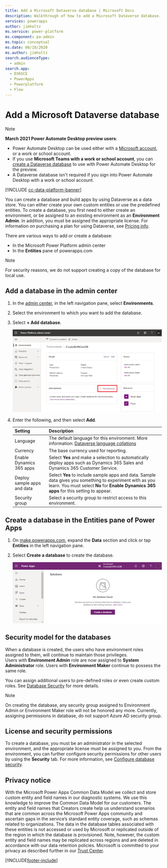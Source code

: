 ```yaml
---
title: Add a Microsoft Dataverse database | Microsoft Docs
description: Walkthrough of how to add a Microsoft Dataverse database.
services: powerapps
author: jimholtz
ms.service: power-platform
ms.component: pa-admin
ms.topic: conceptual
ms.date: 08/10/2020
ms.author: jimholtz
search.audienceType: 
  - admin
search.app:
  - D365CE
  - PowerApps
  - Powerplatform
  - Flow
---
```

# Add a Microsoft Dataverse database

>[!NOTE]
>**March 2021 Power Automate Desktop preview users**:
>- Power Automate Desktop can be used either with a [Microsoft account](https://docs.microsoft.com/power-automate/desktop-flows/getting-started-msa), or a work or school account.
>- If you use **Microsoft Teams with a work or school account**, you can [create a Dataverse database](https://docs.microsoft.com/power-automate/desktop-flows/create-database) to use with Power Automate Desktop for the preview.
>- A Dataverse database isn't required if you sign into Power Automate Desktop with a work or school account.


[!INCLUDE [cc-data-platform-banner](../includes/cc-data-platform-banner.md)]

You can create a database and build apps by using Dataverse as a data store. You can either create your own custom entities or use the predefined entities. To create a database, you first need to either create an environment, or be assigned to an existing environment as an **Environment Admin**. In addition, you must be assigned the appropriate license. For information on purchasing a plan for using Dataverse, see [Pricing info](pricing-billing-skus.md).

There are various ways to add or create a database:

- In the Microsoft Power Platform admin center
- In the **Entities** pane of powerapps.com

> [!NOTE]
> For security reasons, we do not support creating a copy of the database for local use.

## Add a database in the admin center
1. In the [admin center](https://admin.powerplatform.microsoft.com), in the left navigation pane, select **Environments**.
    
2. Select the environment to which you want to add the database.

3. Select **+ Add database**. 
    
    ![Add a database](./media/add-database.png)

4. Enter the following, and then select **Add**.

   |Setting  |Description  |
   |---------|---------|
   |Language     | The default language for this environment. More information: [Dataverse language collations](language-collations.md)     |
   |Currency     | The base currency used for reporting.         |
   |Enable Dynamics 365 apps | Select **Yes** and make a selection to automatically deploy apps such as Dynamics 365 Sales and Dynamics 365 Customer Service. |
   |Deploy sample apps and data     | Select **Yes** to include sample apps and data. Sample data gives you something to experiment with as you learn. You must select **No** for **Enable Dynamics 365 apps** for this setting to appear.        |
   |Security group | Select a security group to restrict access to this environment. |

## Create a database in the Entities pane of Power Apps
1. On [make.powerapps.com](https://make.powerapps.com), expand the **Data** section and click or tap **Entities** in the left navigation pane.

2. Select **Create a database** to create the database.

    ![Create database from entities](./media/create-database.png)

## Security model for the databases
When a database is created, the users who have environment roles assigned to them, will continue to maintain those privileges.  
    Users with **Environment Admin** role are now assigned to **System Administrator** role. 
    Users with **Environment Maker** continue to possess the same role.

You can assign additional users to pre-defined roles or even create custom roles. See [Database Security](database-security.md) for more details.

> [!NOTE]
> On creating the database, any security group assigned to Environment Admin or Environment Maker role will not be honored any more. Currently, assigning permissions in database, do not support Azure AD security group.


## License and security permissions
To create a database, you must be an administrator in the selected environment, and the appropriate license must be assigned to you. From the environment, you can further configure security permissions for other users by using the **Security** tab. For more information, see [Configure database security](database-security.md).

## Privacy notice
With the Microsoft Power Apps Common Data Model we collect and store custom entity and field names in our diagnostic systems.  We use this knowledge to improve the Common Data Model for our customers. The entity and field names that Creators create help us understand scenarios that are common across the Microsoft Power Apps community and ascertain gaps in the service’s standard entity coverage, such as schemas related to organizations. The data in the database tables associated with these entities is not accessed or used by Microsoft or replicated outside of the region in which the database is provisioned. Note, however, the custom entity and field names may be replicated across regions and are deleted in accordance with our data retention policies. Microsoft is committed to your privacy as described further in our [Trust Center](https://www.microsoft.com/trustcenter/Privacy/default.aspx).


[!INCLUDE[footer-include](../includes/footer-banner.md)]